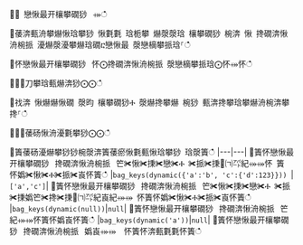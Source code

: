 ਍⌀ 戀愀最开欀攀礀猀⠀⤀ഀഀ
਍䔀渀甀洀攀爀愀琀攀猀 愀氀氀 琀栀攀 爀漀漀琀 欀攀礀猀 椀渀 愀 搀礀渀愀洀椀挀 瀀爀漀瀀攀爀琀礀ⴀ戀愀最 漀戀樀攀挀琀⸀ഀഀ
਍怀戀愀最开欀攀礀猀⠀怀⨀搀礀渀愀洀椀挀 漀戀樀攀挀琀⨀怀⤀怀ഀഀ
਍⨀⨀刀攀琀甀爀渀猀⨀⨀ഀഀ
਍䄀渀 愀爀爀愀礀 漀昀 欀攀礀猀Ⰰ 漀爀搀攀爀 椀猀 甀渀搀攀琀攀爀洀椀渀攀搀⸀ഀഀ
਍⨀⨀䔀砀愀洀瀀氀攀猀⨀⨀ഀഀ
਍簀䔀砀瀀爀攀猀猀椀漀渀簀䔀瘀愀氀甀愀琀攀猀 琀漀簀ഀഀ
|---|---|਍簀怀戀愀最开欀攀礀猀⠀搀礀渀愀洀椀挀⠀笀✀愀✀㨀✀戀✀Ⰰ ✀挀✀㨀㄀㈀㌀紀⤀⤀怀 簀 怀嬀✀愀✀Ⰰ✀挀✀崀怀簀ഀഀ
|`bag_keys(dynamic({'a':'b', 'c':{'d':123}})) `|`['a','c']`|਍簀怀戀愀最开欀攀礀猀⠀搀礀渀愀洀椀挀⠀笀✀愀✀㨀✀戀✀Ⰰ ✀挀✀㨀嬀笀✀搀✀㨀㄀㈀㌀紀崀紀⤀⤀ 怀簀怀嬀✀愀✀Ⰰ✀挀✀崀怀簀ഀഀ
|`bag_keys(dynamic(null))`|`null`|਍簀怀戀愀最开欀攀礀猀⠀搀礀渀愀洀椀挀⠀笀紀⤀⤀怀簀怀嬀崀怀簀ഀഀ
|`bag_keys(dynamic('a'))`|`null`|਍簀怀戀愀最开欀攀礀猀⠀搀礀渀愀洀椀挀⠀嬀崀⤀⤀  怀簀怀渀甀氀氀怀簀ഀഀ
